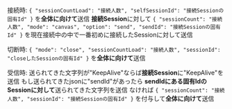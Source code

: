 接続時:
    ```
    {
        "sessionCountLoad": "接続人数",
        "selfSessionId": "接続Sessionの固有Id"
    }
    ```
    を**全体に向けて**送信
    **接続Session**に対して
    ```
    {
        "sessionCount": "接続人数",
        "mode": "canvas",
        "option": "send",
        "sendId": "接続Sessionの固有Id"
    }
    ```
    を現在接続中の中で一番初めに接続したSessionに対して送信

切断時:
    ```
    {
        "mode": "close",
        "sessionCountLoad": "接続人数",
        "sessionId": "closeしたSessionの固有Id"
    }
    ```
    を**全体に向けて**送信

受信時:
    送られてきた文字列が"KeepAlive"ならば**接続Session**に"KeepAlive"を送信
    もし送られてきたjsonに"sendId"があったら
        **sendIdにある固有IdのSessionに対して**送られてきた文字列を送信
    なければ
        ```
        {
        "sessionCount": "接続人数",
        "sessionId": "接続Sessionの固有Id"
        }
        ```
        を付与して**全体に向けて**送信